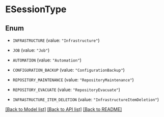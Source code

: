 # ESessionType

## Enum


* `INFRASTRUCTURE` (value: `"Infrastructure"`)

* `JOB` (value: `"Job"`)

* `AUTOMATION` (value: `"Automation"`)

* `CONFIGURATION_BACKUP` (value: `"ConfigurationBackup"`)

* `REPOSITORY_MAINTENANCE` (value: `"RepositoryMaintenance"`)

* `REPOSITORY_EVACUATE` (value: `"RepositoryEvacuate"`)

* `INFRASTRUCTURE_ITEM_DELETION` (value: `"InfrastructureItemDeletion"`)


[[Back to Model list]](../README.md#documentation-for-models) [[Back to API list]](../README.md#documentation-for-api-endpoints) [[Back to README]](../README.md)


